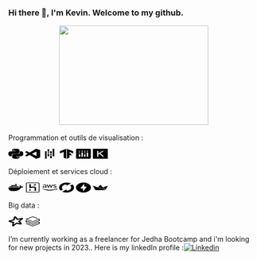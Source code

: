 ### Hi there 👋, I'm Kevin. Welcome to my github.

<div id="header" align="center">
  <img src="https://media.giphy.com/media/qgQUggAC3Pfv687qPC/giphy.gif" width="300" height="200"/>
</div>

Programmation et
outils de visualisation :

<img src='src/python.svg' width="30" height="20"> <img src='src/visualstudiocode.svg' width="30" height="20"> <img src='src/pandas.svg' width="30" height="20"> <img src='src/tensorflow.svg' width="30" height="20"> <img src='src/plotly.svg' width="30" height="20"> <img src='src/keras.svg' width="30" height="20">
 
Déploiement et services cloud :

<img src='src/docker.svg' width="30" height="20"> <img src='src/heroku.svg' width="30" height="20"> <img src='src/aws.svg' width="30" height="20"> <img src='src/mlflow.svg' width="30" height="20"> <img src='src/fastapi.svg' width="30" height="20"> <img src='src/streamlit.svg' width="30" height="20">

Big data : 

<img src='src/apachespark.svg' width="30" height="20"> <img src='src/databricks.svg' width="30" height="20"> 


I’m currently working as a freelancer for Jedha Bootcamp and i'm looking for new projects in 2023..
Here is my linkedIn profile :[![Linkedin](https://img.shields.io/badge/LinkedIn-0077B5?style=for-the-badge&logo=linkedin&logoColor=white)](https://www.linkedin.com/in/kevin-goupil-5a74a891/)
&nbsp;
